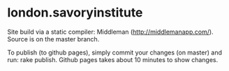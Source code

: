 london.savoryinstitute
======================
Site build via a static compiler: Middleman (http://middlemanapp.com/). Source is on the master branch. 

To publish (to github pages), simply commit your changes (on master) and run: rake publish. Github pages takes about 10 minutes to show changes.
